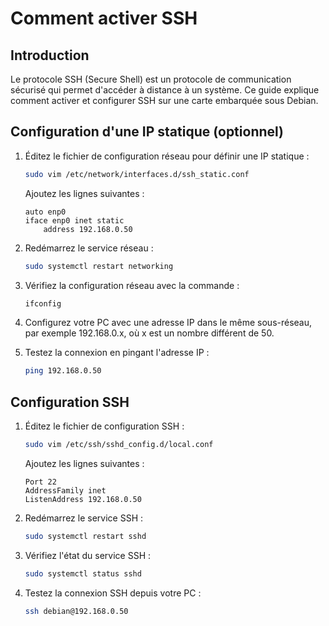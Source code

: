 # Comment activer SSH

## Introduction

Le protocole SSH (Secure Shell) est un protocole de communication sécurisé qui permet d'accéder à distance à un système. Ce guide explique comment activer et configurer SSH sur une carte embarquée sous Debian.

## Configuration d'une IP statique (optionnel)

1. Éditez le fichier de configuration réseau pour définir une IP statique :
   
    ```bash
    sudo vim /etc/network/interfaces.d/ssh_static.conf
    ```

    Ajoutez les lignes suivantes :

    ```plaintext
    auto enp0
    iface enp0 inet static
    	address 192.168.0.50
    ```

2. Redémarrez le service réseau :

    ```bash
    sudo systemctl restart networking
    ```

3. Vérifiez la configuration réseau avec la commande :

    ```bash
    ifconfig
    ```

4. Configurez votre PC avec une adresse IP dans le même sous-réseau, par exemple 192.168.0.x, où x est un nombre différent de 50.

5. Testez la connexion en pingant l'adresse IP :

    ```bash
    ping 192.168.0.50
    ```

## Configuration SSH

1. Éditez le fichier de configuration SSH :

    ```bash
    sudo vim /etc/ssh/sshd_config.d/local.conf
    ```

    Ajoutez les lignes suivantes :

    ```plaintext
    Port 22
    AddressFamily inet
    ListenAddress 192.168.0.50
    ```

2. Redémarrez le service SSH :

    ```bash
    sudo systemctl restart sshd
    ```

3. Vérifiez l'état du service SSH :

    ```bash
    sudo systemctl status sshd
    ```

4. Testez la connexion SSH depuis votre PC :

    ```bash
    ssh debian@192.168.0.50
    ```